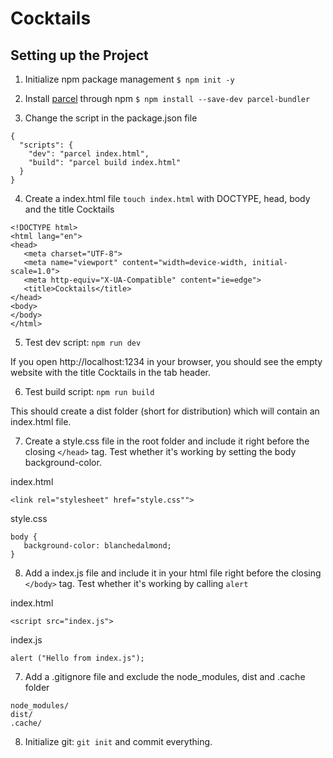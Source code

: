 # Cocktails

## Setting up the Project

1. Initialize npm package management `$ npm init -y`

2. Install [parcel](https://parceljs.org/) through npm `$ npm install --save-dev parcel-bundler`

3. Change the script in the package.json file
```
{
  "scripts": {
    "dev": "parcel index.html",
    "build": "parcel build index.html"
  }
}
```

4. Create a index.html file `touch index.html` with DOCTYPE, head, body and the title Cocktails
```
<!DOCTYPE html>
<html lang="en">
<head>
   <meta charset="UTF-8">
   <meta name="viewport" content="width=device-width, initial-scale=1.0">
   <meta http-equiv="X-UA-Compatible" content="ie=edge">
   <title>Cocktails</title>
</head>
<body>
</body>
</html>
```

5. Test dev script: `npm run dev`

If you open http://localhost:1234 in your browser, you should see the empty website with the title Cocktails in the tab header.

6. Test build script: `npm run build`

This should create a dist folder (short for distribution) which will contain an index.html file.

7. Create a style.css file in the root folder and include it right before the closing `</head>` tag. Test whether it's working by setting the body background-color.

index.html
```
<link rel="stylesheet" href="style.css"">
```

style.css
```
body {
   background-color: blanchedalmond;
}
```

8. Add a index.js file and include it in your html file right before the closing `</body>` tag. Test whether it's working by calling `alert`

index.html
```
<script src="index.js">
```

index.js
```
alert ("Hello from index.js");
```

7. Add a .gitignore file and exclude the node_modules, dist and .cache folder
```
node_modules/
dist/
.cache/
```

8. Initialize git: `git init` and commit everything.
